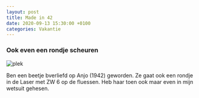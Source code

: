 ```yaml
---
layout: post
title: Made in 42
date: 2020-09-13 15:30:00 +0100
categories: Vakantie
---
```


### Ook even een rondje scheuren
![plek](http://prisse.net/anjo.jpg)  

Ben een beetje bverliefd op Anjo (1942) geworden. Ze gaat ook een rondje in de Laser met ZW 6 op de fluessen.
Heb haar toen ook maar even in mijn wetsuit gehesen. 
